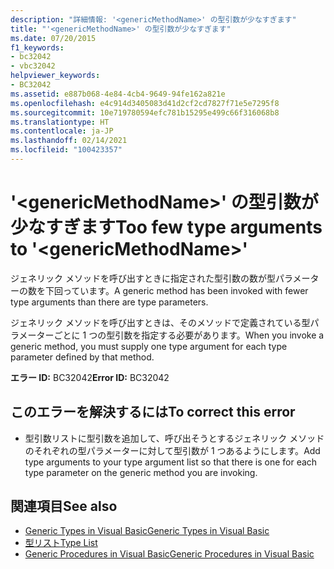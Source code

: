 ```yaml
---
description: "詳細情報: '<genericMethodName>' の型引数が少なすぎます"
title: "'<genericMethodName>' の型引数が少なすぎます"
ms.date: 07/20/2015
f1_keywords:
- bc32042
- vbc32042
helpviewer_keywords:
- BC32042
ms.assetid: e887b068-4e84-4cb4-9649-94fe162a821e
ms.openlocfilehash: e4c914d3405083d41d2cf2cd7827f71e5e7295f8
ms.sourcegitcommit: 10e719780594efc781b15295e499c66f316068b8
ms.translationtype: HT
ms.contentlocale: ja-JP
ms.lasthandoff: 02/14/2021
ms.locfileid: "100423357"
---
```

# <a name="too-few-type-arguments-to-genericmethodname"></a><span data-ttu-id="356a6-103">'\<genericMethodName>' の型引数が少なすぎます</span><span class="sxs-lookup"><span data-stu-id="356a6-103">Too few type arguments to '\<genericMethodName>'</span></span>

<span data-ttu-id="356a6-104">ジェネリック メソッドを呼び出すときに指定された型引数の数が型パラメーターの数を下回っています。</span><span class="sxs-lookup"><span data-stu-id="356a6-104">A generic method has been invoked with fewer type arguments than there are type parameters.</span></span>  
  
 <span data-ttu-id="356a6-105">ジェネリック メソッドを呼び出すときは、そのメソッドで定義されている型パラメーターごとに 1 つの型引数を指定する必要があります。</span><span class="sxs-lookup"><span data-stu-id="356a6-105">When you invoke a generic method, you must supply one type argument for each type parameter defined by that method.</span></span>  
  
 <span data-ttu-id="356a6-106">**エラー ID:** BC32042</span><span class="sxs-lookup"><span data-stu-id="356a6-106">**Error ID:** BC32042</span></span>  
  
## <a name="to-correct-this-error"></a><span data-ttu-id="356a6-107">このエラーを解決するには</span><span class="sxs-lookup"><span data-stu-id="356a6-107">To correct this error</span></span>  
  
- <span data-ttu-id="356a6-108">型引数リストに型引数を追加して、呼び出そうとするジェネリック メソッドのそれぞれの型パラメーターに対して型引数が 1 つあるようにします。</span><span class="sxs-lookup"><span data-stu-id="356a6-108">Add type arguments to your type argument list so that there is one for each type parameter on the generic method you are invoking.</span></span>  
  
## <a name="see-also"></a><span data-ttu-id="356a6-109">関連項目</span><span class="sxs-lookup"><span data-stu-id="356a6-109">See also</span></span>

- [<span data-ttu-id="356a6-110">Generic Types in Visual Basic</span><span class="sxs-lookup"><span data-stu-id="356a6-110">Generic Types in Visual Basic</span></span>](../programming-guide/language-features/data-types/generic-types.md)
- [<span data-ttu-id="356a6-111">型リスト</span><span class="sxs-lookup"><span data-stu-id="356a6-111">Type List</span></span>](../language-reference/statements/type-list.md)
- [<span data-ttu-id="356a6-112">Generic Procedures in Visual Basic</span><span class="sxs-lookup"><span data-stu-id="356a6-112">Generic Procedures in Visual Basic</span></span>](../programming-guide/language-features/data-types/generic-procedures.md)
